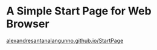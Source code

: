# A Simple Start Page for Web Browser

[alexandresantanalangunno.github.io/StartPage](https://alexandresantanalangunno.github.io/StartPage/)